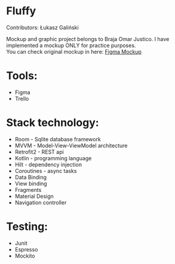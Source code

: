 # Fluffy

Contributors: Łukasz Galiński

Mockup and graphic project belongs to Braja Omar Justico. I have implemented a mockup ONLY for practice purposes.<br/>You can check original mockup in here: [Figma Mockup](https://www.figma.com/community/file/998557875473123405)

# Tools:
 - Figma
 - Trello

# Stack technology:
 - Room - Sqlite database framework
 - MVVM - Model-View-ViewModel architecture
 - Retrofit2 - REST api
 - Kotlin - programming language
 - Hilt - dependency injection
 - Coroutines - async tasks
 - Data Binding
 - View binding
 - Fragments
 - Material Design
 - Navigation controller 
   
# Testing:
 - Junit
 - Espresso
 - Mockito
